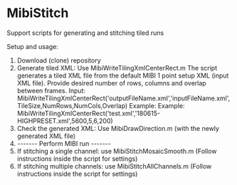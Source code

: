 # MibiStitch
Support scripts for generating and stitching tiled runs

Setup and usage:
1) Download (clone) repository
2) Generate tiled XML:
  Use MibiWriteTilingXmlCenterRect.m
    The script generates a tiled XML file from the default MIBI 1 point setup XML (input XML file). Provide desired number of 
      rows, columns and overlap between frames.
    Input: MibiWriteTilingXmlCenterRect('outputFileName.xml','inputFileName.xml',TileSize,NumRows,NumCols,Overlap)
    Example: Example: MibiWriteTilingXmlCenterRect('test.xml','180615-HIGHPRESET.xml',5600,5,6,200)
3) Check the generated XML:
  Use MibiDrawDirection.m (with the newly generated XML file)
4) ------- Perform MIBI run -------
5) If stitching a single channel: use MibiStitchMosaicSmooth.m (Follow instructions inside the script for settings)
6) If stitching multiple channels: use MibiStitchAllChannels.m (Follow instructions inside the script for settings)
